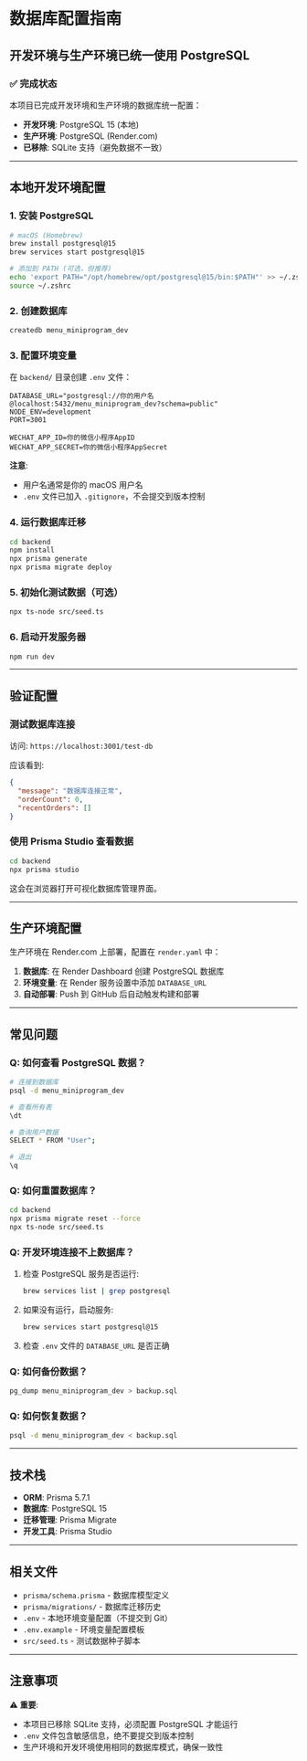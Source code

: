 # 数据库配置指南

## 开发环境与生产环境已统一使用 PostgreSQL

### ✅ 完成状态

本项目已完成开发环境和生产环境的数据库统一配置：

- **开发环境**: PostgreSQL 15 (本地)
- **生产环境**: PostgreSQL (Render.com)
- **已移除**: SQLite 支持（避免数据不一致）

---

## 本地开发环境配置

### 1. 安装 PostgreSQL

```bash
# macOS (Homebrew)
brew install postgresql@15
brew services start postgresql@15

# 添加到 PATH (可选，但推荐)
echo 'export PATH="/opt/homebrew/opt/postgresql@15/bin:$PATH"' >> ~/.zshrc
source ~/.zshrc
```

### 2. 创建数据库

```bash
createdb menu_miniprogram_dev
```

### 3. 配置环境变量

在 `backend/` 目录创建 `.env` 文件：

```env
DATABASE_URL="postgresql://你的用户名@localhost:5432/menu_miniprogram_dev?schema=public"
NODE_ENV=development
PORT=3001

WECHAT_APP_ID=你的微信小程序AppID
WECHAT_APP_SECRET=你的微信小程序AppSecret
```

**注意**:

- 用户名通常是你的 macOS 用户名
- `.env` 文件已加入 `.gitignore`，不会提交到版本控制

### 4. 运行数据库迁移

```bash
cd backend
npm install
npx prisma generate
npx prisma migrate deploy
```

### 5. 初始化测试数据（可选）

```bash
npx ts-node src/seed.ts
```

### 6. 启动开发服务器

```bash
npm run dev
```

---

## 验证配置

### 测试数据库连接

访问: `https://localhost:3001/test-db`

应该看到:

```json
{
  "message": "数据库连接正常",
  "orderCount": 0,
  "recentOrders": []
}
```

### 使用 Prisma Studio 查看数据

```bash
cd backend
npx prisma studio
```

这会在浏览器打开可视化数据库管理界面。

---

## 生产环境配置

生产环境在 Render.com 上部署，配置在 `render.yaml` 中：

1. **数据库**: 在 Render Dashboard 创建 PostgreSQL 数据库
2. **环境变量**: 在 Render 服务设置中添加 `DATABASE_URL`
3. **自动部署**: Push 到 GitHub 后自动触发构建和部署

---

## 常见问题

### Q: 如何查看 PostgreSQL 数据？

```bash
# 连接到数据库
psql -d menu_miniprogram_dev

# 查看所有表
\dt

# 查询用户数据
SELECT * FROM "User";

# 退出
\q
```

### Q: 如何重置数据库？

```bash
cd backend
npx prisma migrate reset --force
npx ts-node src/seed.ts
```

### Q: 开发环境连接不上数据库？

1. 检查 PostgreSQL 服务是否运行:

   ```bash
   brew services list | grep postgresql
   ```

2. 如果没有运行，启动服务:

   ```bash
   brew services start postgresql@15
   ```

3. 检查 `.env` 文件的 `DATABASE_URL` 是否正确

### Q: 如何备份数据？

```bash
pg_dump menu_miniprogram_dev > backup.sql
```

### Q: 如何恢复数据？

```bash
psql -d menu_miniprogram_dev < backup.sql
```

---

## 技术栈

- **ORM**: Prisma 5.7.1
- **数据库**: PostgreSQL 15
- **迁移管理**: Prisma Migrate
- **开发工具**: Prisma Studio

---

## 相关文件

- `prisma/schema.prisma` - 数据库模型定义
- `prisma/migrations/` - 数据库迁移历史
- `.env` - 本地环境变量配置（不提交到 Git）
- `.env.example` - 环境变量配置模板
- `src/seed.ts` - 测试数据种子脚本

---

## 注意事项

⚠️ **重要**:

- 本项目已移除 SQLite 支持，必须配置 PostgreSQL 才能运行
- `.env` 文件包含敏感信息，绝不要提交到版本控制
- 生产环境和开发环境使用相同的数据库模式，确保一致性
